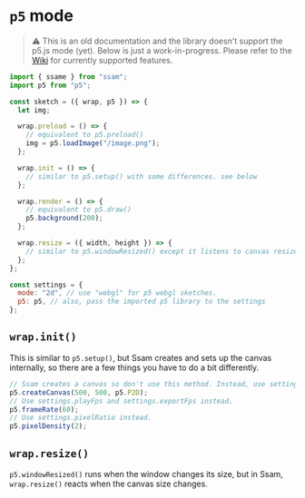# `p5` mode

> ⚠️ This is an old documentation and the library doesn't support the p5.js mode (yet). Below is just a work-in-progress. Please refer to the [Wiki](https://github.com/cdaein/ssam/wiki) for currently supported features.

```js
import { ssame } from "ssam";
import p5 from "p5";

const sketch = ({ wrap, p5 }) => {
  let img;

  wrap.preload = () => {
    // equivalent to p5.preload()
    img = p5.loadImage("/image.png");
  };

  wrap.init = () => {
    // similar to p5.setup() with some differences. see below
  };

  wrap.render = () => {
    // equivalent to p5.draw()
    p5.background(200);
  };

  wrap.resize = ({ width, height }) => {
    // similar to p5.windowResized() except it listens to canvas resize, not window.
  };
};

const settings = {
  mode: "2d", // use "webgl" for p5 webgl sketches.
  p5: p5, // also, pass the imported p5 library to the settings
};
```

## `wrap.init()`

This is similar to `p5.setup()`, but Ssam creates and sets up the canvas internally, so there are a few things you have to do a bit differently.

```js
// Ssam creates a canvas so don't use this method. Instead, use settings.dimensions and settings.mode
p5.createCanvas(500, 500, p5.P2D);
// Use settings.playFps and settings.exportFps instead.
p5.frameRate(60);
// Use settings.pixelRatio instead.
p5.pixelDensity(2);
```

## `wrap.resize()`

`p5.windowResized()` runs when the window changes its size, but in Ssam, `wrap.resize()` reacts when the canvas size changes.
